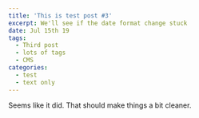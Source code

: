 ```yaml
---
title: 'This is test post #3'
excerpt: We'll see if the date format change stuck
date: Jul 15th 19
tags:
  - Third post
  - lots of tags
  - CMS
categories:
  - test
  - text only
---
```

Seems like it did. That should make things a bit cleaner.
